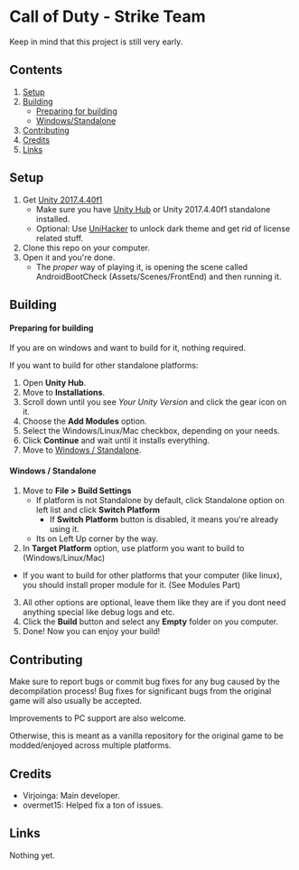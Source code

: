 # Call of Duty - Strike Team

Keep in mind that this project is still very early.

## Contents
1. [Setup](#setup)
2. [Building](#building)
   - [Preparing for building](#preparing-for-building)
   - [Windows/Standalone](#windows--standalone)
3. [Contributing](#contributing)
4. [Credits](#credits)
5. [Links](#links)
   
## Setup
1. Get [Unity 2017.4.40f1](https://unity.com/releases/editor/whats-new/2017.4.40#installs)
   - Make sure you have [Unity Hub](https://unity.com/download) or Unity 2017.4.40f1 standalone installed.
   - Optional: Use [UniHacker](https://github.com/tylearymf/UniHacker) to unlock dark theme and get rid of license related stuff.
2. Clone this repo on your computer.
3. Open it and you're done.
   - The *proper* way of playing it, is opening the scene called AndroidBootCheck (Assets/Scenes/FrontEnd) and then running it.
  
## Building
#### Preparing for building
If you are on windows and want to build for it, nothing required.

If you want to build for other standalone platforms:
1. Open __Unity Hub__.
2. Move to __Installations__.
3. Scroll down until you see *Your Unity Version* and click the gear icon on it.
4. Choose the __Add Modules__ option.
5. Select the Windows/Linux/Mac checkbox, depending on your needs.
6. Click __Continue__ and wait until it installs everything.
7. Move to [Windows / Standalone](#windows--standalone).

#### Windows / Standalone
1. Move to __File > Build Settings__
   - If platform is not Standalone by default, click Standalone option on left list and click __Switch Platform__
     - If __Switch Platform__ button is disabled, it means you're already using it.
   - Its on Left Up corner by the way.
2. In __Target Platform__ option, use platform you want to build to (Windows/Linux/Mac)
  - If you want to build for other platforms that your computer (like linux), you should install proper module for it. (See Modules Part)
3. All other options are optional, leave them like they are if you dont need anything special like debug logs and etc.
4. Click the __Build__ button and select any **Empty** folder on you computer.
5. Done! Now you can enjoy your build!

## Contributing
Make sure to report bugs or commit bug fixes for any bug caused by the decompilation process!
Bug fixes for significant bugs from the original game will also usually be accepted.

Improvements to PC support are also welcome.

Otherwise, this is meant as a vanilla repository for the original game to be modded/enjoyed across multiple platforms.

## Credits
- Virjoinga: Main developer.
- overmet15: Helped fix a ton of issues.

## Links
Nothing yet.
